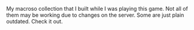 My macroso collection that I built while I was playing this game. 
Not all of them may be working due to changes on the server. Some are just plain outdated. Check it out.
